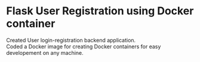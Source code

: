 # Flask User Registration using Docker container
Created User login-registration backend application.<br>
Coded a Docker image for creating Docker containers for easy developement on any machine.

